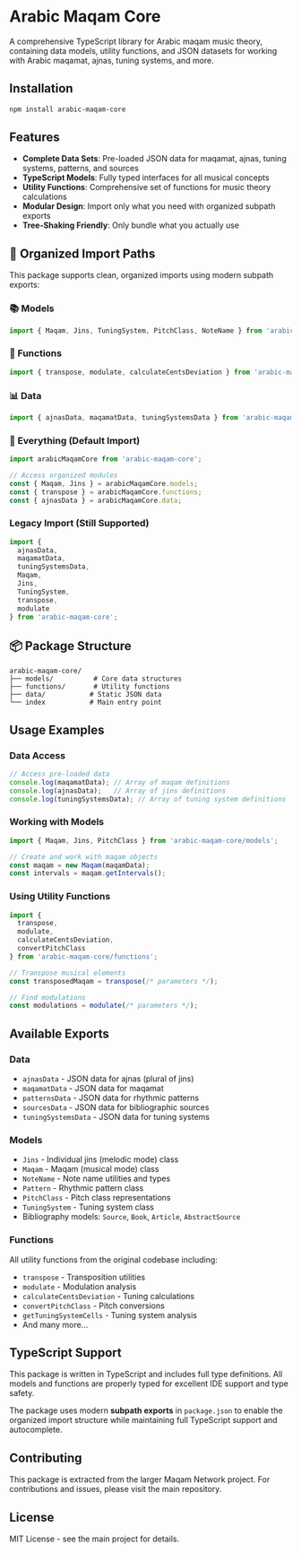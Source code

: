 # Arabic Maqam Core

A comprehensive TypeScript library for Arabic maqam music theory, containing data models, utility functions, and JSON datasets for working with Arabic maqamat, ajnas, tuning systems, and more.

## Installation

```bash
npm install arabic-maqam-core
```

## Features

- **Complete Data Sets**: Pre-loaded JSON data for maqamat, ajnas, tuning systems, patterns, and sources
- **TypeScript Models**: Fully typed interfaces for all musical concepts
- **Utility Functions**: Comprehensive set of functions for music theory calculations
- **Modular Design**: Import only what you need with organized subpath exports
- **Tree-Shaking Friendly**: Only bundle what you actually use

## 🎯 Organized Import Paths

This package supports clean, organized imports using modern subpath exports:

### 📚 Models
```typescript
import { Maqam, Jins, TuningSystem, PitchClass, NoteName } from 'arabic-maqam-core/models';
```

### 🔧 Functions  
```typescript
import { transpose, modulate, calculateCentsDeviation } from 'arabic-maqam-core/functions';
```

### 📊 Data
```typescript
import { ajnasData, maqamatData, tuningSystemsData } from 'arabic-maqam-core/data';
```

### 🎼 Everything (Default Import)
```typescript
import arabicMaqamCore from 'arabic-maqam-core';

// Access organized modules
const { Maqam, Jins } = arabicMaqamCore.models;
const { transpose } = arabicMaqamCore.functions;
const { ajnasData } = arabicMaqamCore.data;
```

### Legacy Import (Still Supported)
```typescript
import { 
  ajnasData, 
  maqamatData, 
  tuningSystemsData,
  Maqam,
  Jins,
  TuningSystem,
  transpose,
  modulate 
} from 'arabic-maqam-core';
```

## 📦 Package Structure

```
arabic-maqam-core/
├── models/          # Core data structures
├── functions/       # Utility functions
├── data/           # Static JSON data
└── index           # Main entry point
```

## Usage Examples

### Data Access

```typescript
// Access pre-loaded data
console.log(maqamatData); // Array of maqam definitions
console.log(ajnasData);   // Array of jins definitions
console.log(tuningSystemsData); // Array of tuning system definitions
```

### Working with Models

```typescript
import { Maqam, Jins, PitchClass } from 'arabic-maqam-core/models';

// Create and work with maqam objects
const maqam = new Maqam(maqamData);
const intervals = maqam.getIntervals();
```

### Using Utility Functions

```typescript
import { 
  transpose, 
  modulate, 
  calculateCentsDeviation,
  convertPitchClass 
} from 'arabic-maqam-core/functions';

// Transpose musical elements
const transposedMaqam = transpose(/* parameters */);

// Find modulations
const modulations = modulate(/* parameters */);
```

## Available Exports

### Data
- `ajnasData` - JSON data for ajnas (plural of jins)
- `maqamatData` - JSON data for maqamat
- `patternsData` - JSON data for rhythmic patterns
- `sourcesData` - JSON data for bibliographic sources
- `tuningSystemsData` - JSON data for tuning systems

### Models
- `Jins` - Individual jins (melodic mode) class
- `Maqam` - Maqam (musical mode) class
- `NoteName` - Note name utilities and types
- `Pattern` - Rhythmic pattern class
- `PitchClass` - Pitch class representations
- `TuningSystem` - Tuning system class
- Bibliography models: `Source`, `Book`, `Article`, `AbstractSource`

### Functions
All utility functions from the original codebase including:
- `transpose` - Transposition utilities
- `modulate` - Modulation analysis
- `calculateCentsDeviation` - Tuning calculations
- `convertPitchClass` - Pitch conversions
- `getTuningSystemCells` - Tuning system analysis
- And many more...

## TypeScript Support

This package is written in TypeScript and includes full type definitions. All models and functions are properly typed for excellent IDE support and type safety.

The package uses modern **subpath exports** in `package.json` to enable the organized import structure while maintaining full TypeScript support and autocomplete.

## Contributing

This package is extracted from the larger Maqam Network project. For contributions and issues, please visit the main repository.

## License

MIT License - see the main project for details.
